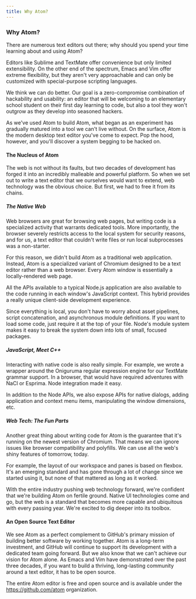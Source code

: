 ```yaml
---
title: Why Atom?
---
```

### Why Atom?

There are numerous text editors out there; why should you spend your time learning about and using Atom?

Editors like Sublime and TextMate offer convenience but only limited extensibility. On the other end of the spectrum, Emacs and Vim offer extreme flexibility, but they aren't very approachable and can only be customized with special-purpose scripting languages.

We think we can do better. Our goal is a zero-compromise combination of hackability and usability: an editor that will be welcoming to an elementary school student on their first day learning to code, but also a tool they won't outgrow as they develop into seasoned hackers.

As we've used Atom to build Atom, what began as an experiment has gradually matured into a tool we can't live without. On the surface, Atom is the modern desktop text editor you've come to expect. Pop the hood, however, and you'll discover a system begging to be hacked on.

#### The Nucleus of Atom

The web is not without its faults, but two decades of development has forged it into an incredibly malleable and powerful platform. So when we set out to write a text editor that we ourselves would want to extend, web technology was the obvious choice. But first, we had to free it from its chains.

##### The Native Web

Web browsers are great for browsing web pages, but writing code is a specialized activity that warrants dedicated tools. More importantly, the browser severely restricts access to the local system for security reasons, and for us, a text editor that couldn't write files or run local subprocesses was a non-starter.

For this reason, we didn't build Atom as a traditional web application. Instead, Atom is a specialized variant of Chromium designed to be a text editor rather than a web browser. Every Atom window is essentially a locally-rendered web page.

All the APIs available to a typical Node.js application are also available to the code running in each window's JavaScript context. This hybrid provides a really unique client-side development experience.

Since everything is local, you don't have to worry about asset pipelines, script concatenation, and asynchronous module definitions. If you want to load some code, just require it at the top of your file. Node's module system makes it easy to break the system down into lots of small, focused packages.

##### JavaScript, Meet C++

Interacting with native code is also really simple. For example, we wrote a wrapper around the Oniguruma regular expression engine for our TextMate grammar support. In a browser, that would have required adventures with NaCl or Esprima. Node integration made it easy.

In addition to the Node APIs, we also expose APIs for native dialogs, adding application and context menu items, manipulating the window dimensions, etc.

##### Web Tech: The Fun Parts

Another great thing about writing code for Atom is the guarantee that it's running on the newest version of Chromium. That means we can ignore issues like browser compatibility and polyfills. We can use all the web's shiny features of tomorrow, today.

For example, the layout of our workspace and panes is based on flexbox. It's an emerging standard and has gone through a lot of change since we started using it, but none of that mattered as long as it worked.

With the entire industry pushing web technology forward, we're confident that we're building Atom on fertile ground. Native UI technologies come and go, but the web is a standard that becomes more capable and ubiquitous with every passing year. We're excited to dig deeper into its toolbox.

#### An Open Source Text Editor

We see Atom as a perfect complement to GitHub's primary mission of building better software by working together. Atom is a long-term investment, and GitHub will continue to support its development with a dedicated team going forward. But we also know that we can't achieve our vision for Atom alone. As Emacs and Vim have demonstrated over the past three decades, if you want to build a thriving, long-lasting community around a text editor, it has to be open source.

The entire Atom editor is free and open source and is available under the https://github.com/atom organization.

